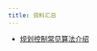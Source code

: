 ```yaml
---
title: 资料汇总
---
```


- [规划控制常见算法介绍](https://www.bilibili.com/video/BV1WA411p7xe/?spm_id_from=333.999.0.0&vd_source=15be8b8d12daff5ffea76b42a197bcf1)